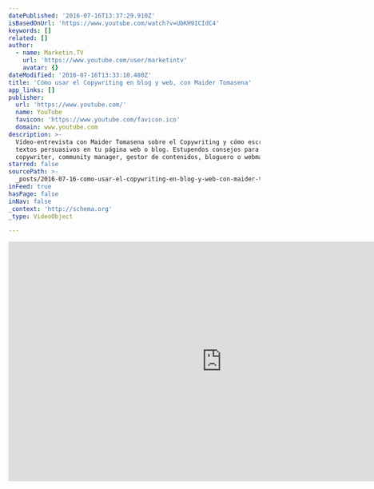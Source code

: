 ```yaml
---
datePublished: '2016-07-16T13:37:29.910Z'
isBasedOnUrl: 'https://www.youtube.com/watch?v=UbKH9ICIdC4'
keywords: []
related: []
author:
  - name: Marketin.TV
    url: 'https://www.youtube.com/user/marketintv'
    avatar: {}
dateModified: '2016-07-16T13:33:10.480Z'
title: 'Cómo usar el Copywriting en blog y web, con Maider Tomasena'
app_links: []
publisher:
  url: 'https://www.youtube.com/'
  name: YouTube
  favicon: 'https://www.youtube.com/favicon.ico'
  domain: www.youtube.com
description: >-
  Vídeo-entrevista con Maider Tomasena sobre el Copywriting y cómo escribir
  textos persuasivos en tu página web o blog. Estupendos consejos para cualquier
  copywriter, community manager, gestor de contenidos, bloguero o webmaster.
starred: false
sourcePath: >-
  _posts/2016-07-16-como-usar-el-copywriting-en-blog-y-web-con-maider-tomasena.md
inFeed: true
hasPage: false
inNav: false
_context: 'http://schema.org'
_type: VideoObject

---
```

<iframe src="https://cdn.embedly.com/widgets/media.html?src=https%3A%2F%2Fwww.youtube.com%2Fembed%2FUbKH9ICIdC4%3Ffeature%3Doembed&amp;url=http%3A%2F%2Fwww.youtube.com%2Fwatch%3Fv%3DUbKH9ICIdC4&amp;image=https%3A%2F%2Fi.ytimg.com%2Fvi%2FUbKH9ICIdC4%2Fhqdefault.jpg&amp;key=b7d04c9b404c499eba89ee7072e1c4f7&amp;type=text%2Fhtml&amp;schema=youtube" width="854" height="480" scrolling="no" frameborder="0" allowfullscreen="" style=""></iframe>